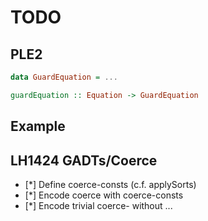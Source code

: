 # TODO

## PLE2

```haskell
data GuardEquation = ...

guardEquation :: Equation -> GuardEquation
```


## Example

## LH1424 GADTs/Coerce

- [*] Define coerce-consts (c.f. applySorts)
- [*] Encode coerce with coerce-consts
- [*] Encode trivial coerce- without ...
